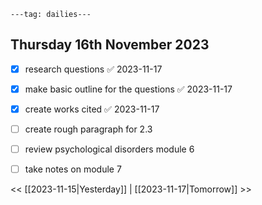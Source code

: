 ```
---tag: dailies---
```

## Thursday 16th November 2023

- [x] research questions ✅ 2023-11-17
- [x] make basic outline for the questions ✅ 2023-11-17
- [x] create works cited ✅ 2023-11-17
- [ ] create rough paragraph for 2.3

- [ ] review psychological disorders module 6
- [ ] take notes on module 7

<< [[2023-11-15|Yesterday]] | [[2023-11-17|Tomorrow]] >>




